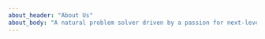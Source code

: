```yaml
---
about_header: "About Us"
about_body: "A natural problem solver driven by a passion for next-level web development and futuristic design. I specialize in turning bold ideas into future-ready digital experiences, proudly rooted in Lagos, Nigeria, where we go hard or go home!"
---
```

